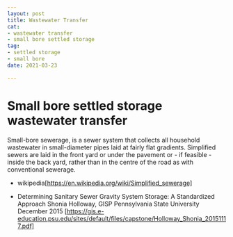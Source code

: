 ```yaml
---
layout: post
title: Wastewater Transfer
cat:
- wastewater transfer
- small bore settled storage
tag:
- settled storage
- small bore
date: 2021-03-23

---
```

Small bore settled storage wastewater transfer
=============================================

Small-bore sewerage, is a sewer system that collects all household wastewater in small-diameter pipes laid at fairly flat gradients. Simplified sewers are laid in the front yard or under the pavement or - if feasible - inside the back yard, rather than in the centre of the road as with conventional sewerage.
- wikipedia[https://en.wikipedia.org/wiki/Simplified_sewerage]

- Determining Sanitary Sewer Gravity System Storage: A Standardized Approach Shonia Holloway, GISP Pennsylvania State University December 2015 [https://gis.e-education.psu.edu/sites/default/files/capstone/Holloway_Shonia_20151117.pdf]

